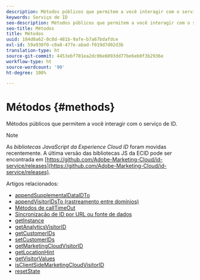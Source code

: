 ```yaml
---
description: Métodos públicos que permitem a você interagir com o serviço de ID.
keywords: Serviço de ID
seo-description: Métodos públicos que permitem a você interagir com o serviço de ID.
seo-title: Métodos
title: Métodos
uuid: 184d0a62-0c8d-481b-9afe-b7a67bdafdce
exl-id: 59a930f0-c0a8-477e-abad-f019d7d02d3b
translation-type: ht
source-git-commit: 4453ebf701ea2dc06e6093dd77be6eb0f3b2936e
workflow-type: ht
source-wordcount: '90'
ht-degree: 100%

---
```


# Métodos {#methods}

Métodos públicos que permitem a você interagir com o serviço de ID.

>[!NOTE]
>
>As *bibliotecas JavaScript da Experience Cloud ID* foram movidas recentemente. A última versão das bibliotecas JS da ECID pode ser encontrada em [https://github.com/Adobe-Marketing-Cloud/id-service/releases](https://github.com/Adobe-Marketing-Cloud/id-service/releases).

Artigos relacionados:

+ [appendSupplementalDataIDTo](appendsupplementaldataidto.md)
+ [appendVisitorIDsTo (rastreamento entre domínios)](appendvisitorid.md)
+ [Métodos de callTimeOut](timeout-functions.md)
+ [Sincronização de ID por URL ou fonte de dados](idsync.md)
+ [getInstance](getinstance.md)
+ [getAnalyticsVisitorID](getanalyticsvisitorid.md)
+ [getCustomerIDs](getcustomerids.md)
+ [setCustomerIDs](setcustomerids.md)
+ [getMarketingCloudVisitorID](getmcvid.md)
+ [getLocationHint](getlocationhint.md)
+ [getVisitorValues](getvisitorvalues.md)
+ [isClientSideMarketingCloudVisitorID](client-side-id.md)
+ [resetState](resetstate.md)
